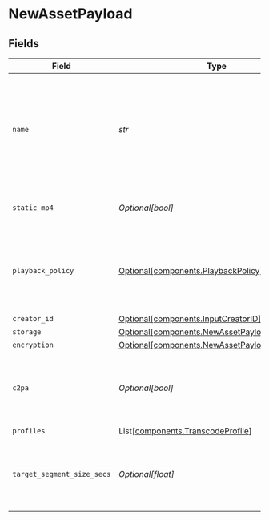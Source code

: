 # NewAssetPayload


## Fields

| Field                                                                                                  | Type                                                                                                   | Required                                                                                               | Description                                                                                            | Example                                                                                                |
| ------------------------------------------------------------------------------------------------------ | ------------------------------------------------------------------------------------------------------ | ------------------------------------------------------------------------------------------------------ | ------------------------------------------------------------------------------------------------------ | ------------------------------------------------------------------------------------------------------ |
| `name`                                                                                                 | *str*                                                                                                  | :heavy_check_mark:                                                                                     | The name of the asset. This is not necessarily the filename - it can be a custom name or title.<br/>   | filename.mp4                                                                                           |
| `static_mp4`                                                                                           | *Optional[bool]*                                                                                       | :heavy_minus_sign:                                                                                     | Whether to generate MP4s for the asset.                                                                | true                                                                                                   |
| `playback_policy`                                                                                      | [Optional[components.PlaybackPolicy]](../../models/components/playbackpolicy.md)                       | :heavy_minus_sign:                                                                                     | Whether the playback policy for a asset or stream is public or signed                                  |                                                                                                        |
| `creator_id`                                                                                           | [Optional[components.InputCreatorID]](../../models/components/inputcreatorid.md)                       | :heavy_minus_sign:                                                                                     | N/A                                                                                                    |                                                                                                        |
| `storage`                                                                                              | [Optional[components.NewAssetPayloadStorage]](../../models/components/newassetpayloadstorage.md)       | :heavy_minus_sign:                                                                                     | N/A                                                                                                    |                                                                                                        |
| `encryption`                                                                                           | [Optional[components.NewAssetPayloadEncryption]](../../models/components/newassetpayloadencryption.md) | :heavy_minus_sign:                                                                                     | N/A                                                                                                    |                                                                                                        |
| `c2pa`                                                                                                 | *Optional[bool]*                                                                                       | :heavy_minus_sign:                                                                                     | Decides if the output video should include C2PA signature                                              |                                                                                                        |
| `profiles`                                                                                             | List[[components.TranscodeProfile](../../models/components/transcodeprofile.md)]                       | :heavy_minus_sign:                                                                                     | N/A                                                                                                    |                                                                                                        |
| `target_segment_size_secs`                                                                             | *Optional[float]*                                                                                      | :heavy_minus_sign:                                                                                     | How many seconds the duration of each output segment should be                                         |                                                                                                        |